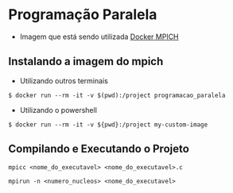 # Programação Paralela

- Imagem que está sendo utilizada [Docker MPICH](https://hub.docker.com/r/nlknguyen/alpine-mpich)

## Instalando a imagem do mpich

- Utilizando outros terminais

```
$ docker run --rm -it -v $(pwd):/project programacao_paralela
```

- Utilizando o powershell

```
$ docker run --rm -it -v ${pwd}:/project my-custom-image
```

## Compilando e Executando o Projeto

```
mpicc <nome_do_executavel> <nome_do_executavel>.c
```

```
mpirun -n <numero_nucleos> <nome_do_executavel>
```
